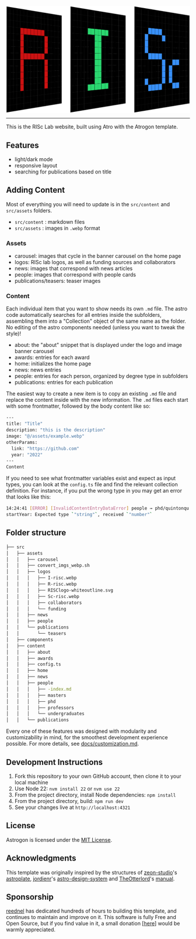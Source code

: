 
<div align="center">
  <img src="src/assets/logos/RISClogo-whiteoutline.svg" style="height:5%;" alt="RISc Logo" align="center" />
</div>

---

This is the RISc Lab website, built using Atro with the Atrogon template.

## Features
- light/dark mode
- responsive layout
- searching for publications based on title

## Adding Content
Most of everything you will need to update is in the ```src/content``` and ```src/assets``` folders. 

- ```src/content``` : markdown files
- ```src/assets``` : images in ```.webp``` format

### Assets
- carousel: images that cycle in the banner carousel on the home page
- logos: RISc lab logos, as well as funding sources and collaborators
- news: images that correspond with news articles
- people: images that correspond with people cards
- publications/teasers: teaser images

### Content
Each individual item that you want to show needs its own ```.md``` file. The astro code automatically searches for all entries inside the subfolders, assembling them into a "Collection" object of the same name as the folder. No editing of the astro components needed (unless you want to tweak the style)!

- about: the "about" snippet that is displayed under the logo and image banner carousel
- awards: entries for each award
- home: initializes the home page
- news: news entries
- people: entries for each person, organized by degree type in subfolders
- publications: entries for each publication

The easiest way to create a new item is to copy an existing ```.md``` file and replace the content inside with the new information. The ```.md``` files each start with some frontmatter, followed by the body content like so:

``` bash
---
title: "Title"
description: "this is the description"
image: "@/assets/example.webp"
otherParams:
  link: "https://github.com"
  year: "2022"
---
Content
```
If you need to see what frontmatter variables exist and expect as input types, you can look at the ```config.ts``` file and find the relevant collection definition. For instance, if you put the wrong type in you may get an error that looks like this:

```bash
14:24:41 [ERROR] [InvalidContentEntryDataError] people → phd/quintonqu data does not match collection schema.
startYear: Expected type `"string"`, received `"number"`
```

## Folder structure
``` bash
├── src
│   ├── assets
│   │   ├── carousel
│   │   ├── convert_imgs_webp.sh
│   │   ├── logos
│   │   │   ├── I-risc.webp
│   │   │   ├── R-risc.webp
│   │   │   ├── RISClogo-whiteoutline.svg
│   │   │   ├── Sc-risc.webp
│   │   │   ├── collaborators
│   │   │   └── funding
│   │   ├── news
│   │   ├── people
│   │   └── publications
│   │       └── teasers
│   ├── components
│   ├── content
│   │   ├── about
│   │   ├── awards
│   │   ├── config.ts
│   │   ├── home
│   │   ├── news
│   │   ├── people
│   │   │   ├── -index.md
│   │   │   ├── masters
│   │   │   ├── phd
│   │   │   ├── professors
│   │   │   └── undergraduates
│   │   └── publications
```

Every one of these features was designed with modularity and customizability in mind, for the smoothest development experience possible. For more details, see [docs/customization.md](docs/customization.md).

## Development Instructions

1. Fork this repository to your own GitHub account, then clone it to your local machine
2. Use Node 22: `nvm install 22` or `nvm use 22`
3. From the project directory, install Node dependencies: `npm install`
4. From the project directory, build: `npm run dev`
5. See your changes live at `http://localhost:4321`

## License

Astrogon is licensed under the [MIT License](LICENSE).

## Acknowledgments

This template was originally inspired by the structures of [zeon-studio](https://github.com/zeon-studio)'s [astroplate](https://github.com/zeon-studio/astroplate), [jordienr](https://github.com/jordienr)'s [astro-design-system](https://github.com/jordienr/astro-design-system) and [TheOtterlord](https://github.com/TheOtterlord)'s [manual](https://github.com/TheOtterlord/manual).

## Sponsorship

[reednel](https://github.com/reednel) has dedicated hundreds of hours to building this template, and continues to maintain and improve on it. This software is fully Free and Open Source, but if you find value in it, a small donation [[here](https://github.com/sponsors/reednel)] would be warmly appreciated.
